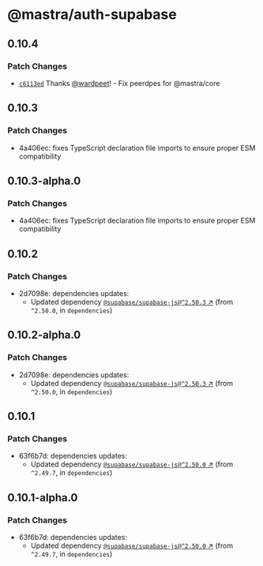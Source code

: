# @mastra/auth-supabase

## 0.10.4

### Patch Changes

- [`c6113ed`](https://github.com/mastra-ai/mastra/commit/c6113ed7f9df297e130d94436ceee310273d6430) Thanks [@wardpeet](https://github.com/wardpeet)! - Fix peerdpes for @mastra/core

## 0.10.3

### Patch Changes

- 4a406ec: fixes TypeScript declaration file imports to ensure proper ESM compatibility

## 0.10.3-alpha.0

### Patch Changes

- 4a406ec: fixes TypeScript declaration file imports to ensure proper ESM compatibility

## 0.10.2

### Patch Changes

- 2d7098e: dependencies updates:
  - Updated dependency [`@supabase/supabase-js@^2.50.3` ↗︎](https://www.npmjs.com/package/@supabase/supabase-js/v/2.50.3) (from `^2.50.0`, in `dependencies`)

## 0.10.2-alpha.0

### Patch Changes

- 2d7098e: dependencies updates:
  - Updated dependency [`@supabase/supabase-js@^2.50.3` ↗︎](https://www.npmjs.com/package/@supabase/supabase-js/v/2.50.3) (from `^2.50.0`, in `dependencies`)

## 0.10.1

### Patch Changes

- 63f6b7d: dependencies updates:
  - Updated dependency [`@supabase/supabase-js@^2.50.0` ↗︎](https://www.npmjs.com/package/@supabase/supabase-js/v/2.50.0) (from `^2.49.7`, in `dependencies`)

## 0.10.1-alpha.0

### Patch Changes

- 63f6b7d: dependencies updates:
  - Updated dependency [`@supabase/supabase-js@^2.50.0` ↗︎](https://www.npmjs.com/package/@supabase/supabase-js/v/2.50.0) (from `^2.49.7`, in `dependencies`)
